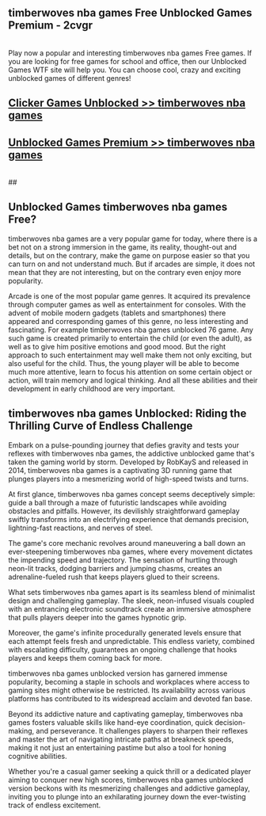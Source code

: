 ## timberwoves nba games Free Unblocked Games Premium - 2cvgr <br>
<br>
Play now a popular and interesting timberwoves nba games Free games. If you are looking for free games for school and office, then our Unblocked Games WTF site will help you. You can choose cool, crazy and exciting unblocked games of different genres!


##  [Clicker Games Unblocked >> timberwoves nba games](http://freeplayer.one?title=timberwoves_nba_games&ref=04)

##  [Unblocked Games Premium >> timberwoves nba games](http://freeplayer.one?title=timberwoves_nba_games&ref=04)
  <br>
  ##



## Unblocked Games timberwoves nba games Free?

timberwoves nba games are a very popular game for today, where there is a bet not on a strong immersion in the game, its reality, thought-out and details, but on the contrary, make the game on purpose easier so that you can turn on and not understand much. But if arcades are simple, it does not mean that they are not interesting, but on the contrary even enjoy more popularity.

Arcade is one of the most popular game genres. It acquired its prevalence through computer games as well as entertainment for consoles. With the advent of mobile modern gadgets (tablets and smartphones) there appeared and corresponding games of this genre, no less interesting and fascinating. For example timberwoves nba games unblocked 76 game. Any such game is created primarily to entertain the child (or even the adult), as well as to give him positive emotions and good mood. But the right approach to such entertainment may well make them not only exciting, but also useful for the child. Thus, the young player will be able to become much more attentive, learn to focus his attention on some certain object or action, will train memory and logical thinking. And all these abilities and their development in early childhood are very important.

##  timberwoves nba games Unblocked: Riding the Thrilling Curve of Endless Challenge

Embark on a pulse-pounding journey that defies gravity and tests your reflexes with timberwoves nba games, the addictive unblocked game that's taken the gaming world by storm. Developed by RobKayS and released in 2014, timberwoves nba games is a captivating 3D running game that plunges players into a mesmerizing world of high-speed twists and turns.

At first glance, timberwoves nba games concept seems deceptively simple: guide a ball through a maze of futuristic landscapes while avoiding obstacles and pitfalls. However, its devilishly straightforward gameplay swiftly transforms into an electrifying experience that demands precision, lightning-fast reactions, and nerves of steel.

The game's core mechanic revolves around maneuvering a ball down an ever-steepening timberwoves nba games, where every movement dictates the impending speed and trajectory. The sensation of hurtling through neon-lit tracks, dodging barriers and jumping chasms, creates an adrenaline-fueled rush that keeps players glued to their screens.

What sets timberwoves nba games apart is its seamless blend of minimalist design and challenging gameplay. The sleek, neon-infused visuals coupled with an entrancing electronic soundtrack create an immersive atmosphere that pulls players deeper into the games hypnotic grip.

Moreover, the game's infinite procedurally generated levels ensure that each attempt feels fresh and unpredictable. This endless variety, combined with escalating difficulty, guarantees an ongoing challenge that hooks players and keeps them coming back for more.

timberwoves nba games unblocked version has garnered immense popularity, becoming a staple in schools and workplaces where access to gaming sites might otherwise be restricted. Its availability across various platforms has contributed to its widespread acclaim and devoted fan base.

Beyond its addictive nature and captivating gameplay, timberwoves nba games fosters valuable skills like hand-eye coordination, quick decision-making, and perseverance. It challenges players to sharpen their reflexes and master the art of navigating intricate paths at breakneck speeds, making it not just an entertaining pastime but also a tool for honing cognitive abilities.

Whether you're a casual gamer seeking a quick thrill or a dedicated player aiming to conquer new high scores, timberwoves nba games unblocked version beckons with its mesmerizing challenges and addictive gameplay, inviting you to plunge into an exhilarating journey down the ever-twisting track of endless excitement.